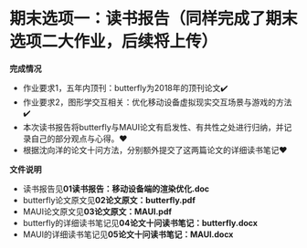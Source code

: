 # 期末选项一：读书报告（同样完成了期末选项二大作业，后续将上传）

**完成情况**
 *  作业要求1，五年内顶刊：butterfly为2018年的顶刊论文✔️
 *  作业要求2，图形学交互相关：优化移动设备虚拟现实交互场景与游戏的方法✔️
 *  本次读书报告将butterfly与MAUI论文有启发性、有共性之处进行归纳，并记录自己的部分观点与心得。❤️
 *  根据沈向洋的论文十问方法，分别额外提交了这两篇论文的详细读书笔记❤️
 
**文件说明**
 * 读书报告见**01读书报告：移动设备端的渲染优化.doc**
 * butterfly论文原文见**02论文原文：butterfly.pdf**
 * MAUI论文原文见**03论文原文：MAUI.pdf**
 * butterfly的详细读书笔记见**04论文十问读书笔记：butterfly.docx**
 * MAUI的详细读书笔记见**05论文十问读书笔记：MAUI.docx**
 
